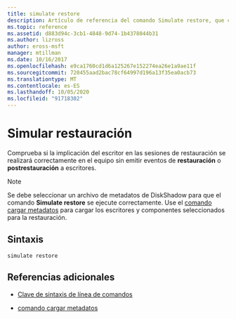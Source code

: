 ```yaml
---
title: simulate restore
description: Artículo de referencia del comando Simulate restore, que comprueba si la implicación del escritor en las sesiones de restauración se realizará correctamente en el equipo sin emitir eventos de restauración o postrestore a escritores.
ms.topic: reference
ms.assetid: d883d94c-3cb1-4848-9d74-1b4378044b31
ms.author: lizross
author: eross-msft
manager: mtillman
ms.date: 10/16/2017
ms.openlocfilehash: e9ca1760cd1d6a125267e152274ea26e1a9ae11f
ms.sourcegitcommit: 720455aad2bac78cf64997d196a13f35ea0acb73
ms.translationtype: MT
ms.contentlocale: es-ES
ms.lasthandoff: 10/05/2020
ms.locfileid: "91718302"
---
```

# <a name="simulate-restore"></a>Simular restauración

Comprueba si la implicación del escritor en las sesiones de restauración se realizará correctamente en el equipo sin emitir eventos de **restauración** o **postrestauración** a escritores.

> [!NOTE]
> Se debe seleccionar un archivo de metadatos de DiskShadow para que el comando **Simulate restore** se ejecute correctamente. Use el [comando cargar metadatos](load-metadata.md) para cargar los escritores y componentes seleccionados para la restauración.

## <a name="syntax"></a>Sintaxis

```
simulate restore
```

## <a name="additional-references"></a>Referencias adicionales

- [Clave de sintaxis de línea de comandos](command-line-syntax-key.md)

- [comando cargar metadatos](load-metadata.md)
